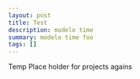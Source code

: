 ```yaml
---
layout: post
title: Test
description: modelo time
summary: modelo time foo
tags: []
---
```


Temp Place holder for projects agains
